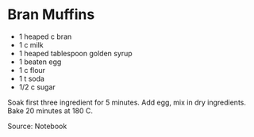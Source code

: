 # Bran Muffins

* 1 heaped c bran
* 1 c milk
* 1 heaped tablespoon golden syrup
* 1 beaten egg
* 1 c flour
* 1 t soda
* 1/2 c sugar

Soak first three ingredient for 5 minutes.
Add egg, mix in dry ingredients. 
Bake 20 minutes at 180 C.

Source: Notebook

